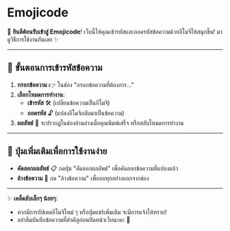 
# Emojicode

👋 **ยินดีต้อนรับเข้าสู่ Emojicode**! เว็บนี้ให้คุณเข้ารหัสและถอดรหัสข้อความด้วยอีโมจิให้สนุกขึ้น! มาดูวิธีการใช้งานกันเลย ✨

---

## 📌 ขั้นตอนการเข้ารหัสข้อความ
1. **กรอกข้อความ** 👉 ในช่อง "กรอกข้อความที่ต้องการ..."
2. **เลือกโหมดการทำงาน**:
   - **เข้ารหัส** 🛠️ (เปลี่ยนข้อความเป็นอีโมจิ)
   - **ถอดรหัส** 🔓 (แปลงอีโมจิกลับมาเป็นข้อความ)
3. **ผลลัพธ์** 📝 จะปรากฏในช่องด้านล่างเมื่อคุณพิมพ์เสร็จ หรือสลับโหมดการทำงาน

---

## 🔧 ปุ่มเพิ่มเติมเพื่อการใช้งานง่าย
- **คัดลอกผลลัพธ์** 📋 กดปุ่ม "คัดลอกผลลัพธ์" เพื่อคัดลอกข้อความที่แปลงแล้ว
- **ล้างข้อความ** 🧹 กด "ล้างข้อความ" เพื่อลบทุกอย่างออกจากช่อง

---

✨ **เคล็ดลับเล็กๆ น้อยๆ**:
- หากมีการอัปเดตอีโมจิใหม่ ๆ หรือปุ่มแชร์เพิ่มเติม จะมีการแจ้งให้ทราบ! 
- อย่าลืมบันทึกข้อความที่สำคัญก่อนปิดหน้าเว็บนะคะ 💾
